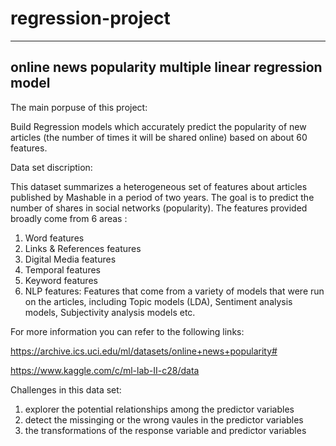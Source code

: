 # regression-project
---
online news popularity multiple linear regression model
---

The main porpuse of this project:

Build Regression models which accurately predict the popularity of new articles (the number of times it will be shared online) based on about 60 features. 


Data set discription:

This dataset summarizes a heterogeneous set of features about articles published by Mashable in a period of two years. 
The goal is to predict the number of shares in social networks (popularity).
The features provided broadly come from 6 areas :
1) Word features
2) Links & References features
3) Digital Media features
4) Temporal features
5) Keyword features
6) NLP features: Features that come from a variety of models that were run on the articles, including Topic models (LDA), Sentiment analysis models, Subjectivity analysis models etc.

For more information you can refer to the following links:

https://archive.ics.uci.edu/ml/datasets/online+news+popularity#


https://www.kaggle.com/c/ml-lab-II-c28/data


Challenges in this data set:
1) explorer the potential relationships among the predictor variables
2) detect the missinging or the wrong vaules in the predictor variables
3) the transformations of the response variable and predictor variables






